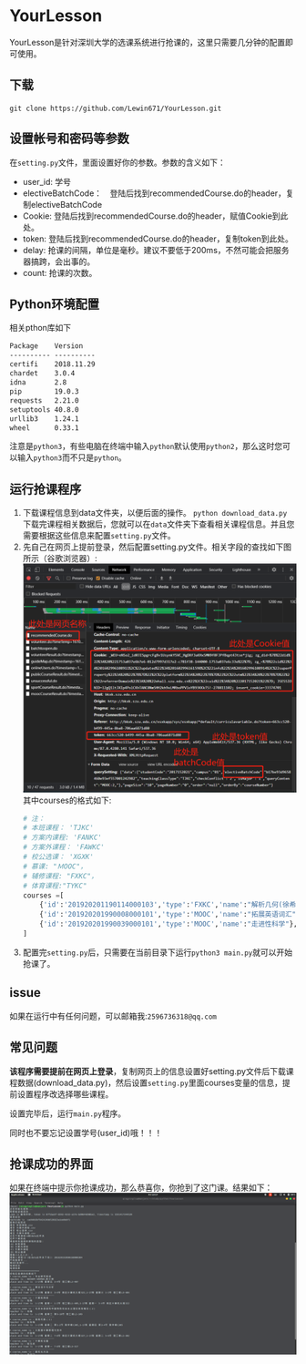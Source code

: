 # YourLesson

YourLesson是针对深圳大学的选课系统进行抢课的，这里只需要几分钟的配置即可使用。

## 下载

`git clone https://github.com/Lewin671/YourLesson.git`

## 设置帐号和密码等参数
在`setting.py`文件，里面设置好你的参数。参数的含义如下：
* user_id: 学号
* electiveBatchCode：　登陆后找到recommendedCourse.do的header，复制electiveBatchCode
* Cookie: 登陆后找到recommendedCourse.do的header，赋值Cookie到此处。
* token: 登陆后找到recommendedCourse.do的header，复制token到此处。
* delay: 抢课的间隔，单位是毫秒。建议不要低于200ms，不然可能会把服务器搞跨，会出事的。
* count: 抢课的次数。

## Python环境配置
相关pthon库如下
```
Package    Version   
---------- ----------
certifi    2018.11.29
chardet    3.0.4     
idna       2.8       
pip        19.0.3    
requests   2.21.0    
setuptools 40.8.0    
urllib3    1.24.1    
wheel      0.33.1  
```
注意是`python3`，有些电脑在终端中输入`python`默认使用`python2`，那么这时您可以输入`python3`而不只是`python`。


## 运行抢课程序
1. 下载课程信息到data文件夹，以便后面的操作。
   `python download_data.py`
   下载完课程相关数据后，您就可以在`data`文件夹下查看相关课程信息。并且您需要根据这些信息来配置`setting.py`文件。
2. 先自己在网页上提前登录，然后配置setting.py文件。相关字段的查找如下图所示（谷歌浏览器）:
   ![示意图](./pic/示意图.png)
其中courses的格式如下:
    ```python
    # 注： 
    # 本班课程： 'TJKC'
    # 方案内课程: 'FANKC'
    # 方案外课程： 'FAWKC'
    # 校公选课： 'XGXK'
    # 慕课: "ＭOOC"，
    # 辅修课程: "FXKC"，
    # 体育课程:"TYKC"
    courses =[
        {'id':'201920201190114000103','type':'FXKC','name':"解析几何(徐希)"},
        {'id':'201920201990008000101','type':'MOOC','name':"拓展英语词汇"},
        {'id':'201920201990039000101','type':'MOOC','name':"走进性科学"},
    ]
    ```
3. 配置完`setting.py`后，只需要在当前目录下运行`python3 main.py`就可以开始抢课了。

## issue

如果在运行中有任何问题，可以邮箱我:`2596736318@qq.com`

## 常见问题
**该程序需要提前在网页上登录**，复制网页上的信息设置好setting.py文件后下载课程数据(download_data.py)，然后设置`setting.py`里面courses变量的信息，提前设置程序改选择哪些课程。

设置完毕后，运行`main.py`程序。

同时也不要忘记设置学号(user_id)哦！！！

## 抢课成功的界面

如果在终端中提示你抢课成功，那么恭喜你，你抢到了这门课。结果如下：
![](pic/pic2.png)